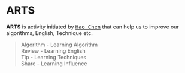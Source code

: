 # ARTS

**ARTS** is activity initiated by <kbd>[Hao Chen](https://github.com/haoel)</kbd> that can help us to improve our algorithms, English, Technique etc.

> Algorithm  - Learning Algorithm<br/>
Review  - Learning English<br/>
Tip - Learning Techniques<br/>
Share - Learning Influence